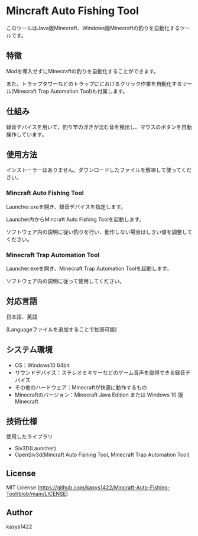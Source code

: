 # Mincraft Auto Fishing Tool

このツールはJava版Minecraft、Windows版Minecraftの釣りを自動化するツールです。

## 特徴

Modを導入せずにMinecraftの釣りを自動化することができます。

また、トラップタワーなどのトラップににおけるクリック作業を自動化するツール(Minecraft Trap Automation Tool)も付属します。

## 仕組み

録音デバイスを用いて、釣り竿の浮きが沈む音を検出し、マウスのボタンを自動操作しています。

## 使用方法

インストーラーはありません。ダウンロードしたファイルを解凍して使ってください。

###  Mincraft Auto Fishing Tool

Launcher.exeを開き、録音デバイスを指定します。

Launcher内からMincraft Auto Fishing Toolを起動します。

ソフトウェア内の説明に従い釣りを行い、動作しない場合はしきい値を調整してください。

###  Minecraft Trap Automation Tool

Launcher.exeを開き、Minecraft Trap Automation Toolを起動します。

ソフトウェア内の説明に従って使用してください。

## 対応言語

日本語、英語

(Languageファイルを追加することで拡張可能)

## システム環境

* OS：Windows10 64bit
* サウンドデバイス：ステレオミキサーなどのゲーム音声を取得できる録音デバイス
* その他のハードウェア：Minecraftが快適に動作するもの
* Minecraftのバージョン：Minecraft Java Edition または Windows 10 版 Minecraft

## 技術仕様

使用したライブラリ

* Siv3D(Launcher)
* OpenSiv3d(Mincraft Auto Fishing Tool, Minecraft Trap Automation Tool)

## License

MIT License (https://github.com/kasys1422/Mincraft-Auto-Fishing-Tool/blob/main/LICENSE)

## Author

kasys1422
